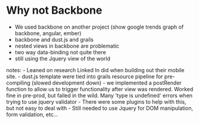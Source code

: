 # Why not Backbone
- We used backbone on another project (show google trends graph of backbone, angular, ember)
- backbone and dust.js and grails
- nested views in backbone are problematic
- two way data-binding not quite there
- still using the Jquery view of the world

notes:
 	- Leaned on research Linked In did when building out their mobile site.
 	- dust.js template were tied into grails resource pipeline for pre-compiling (slowed development down)
 	- we implemented a postRender function to allow us to trigger functionality after view was rendered. Worked fine in pre-prod, but failed in the wild.
 		Many 'type is undefined' errors when trying to use jquery validator
 	- There were some plugins to help with this, but not easy to deal with
 	- Still needed to use Jquery for DOM manipulation, form validation, etc... 